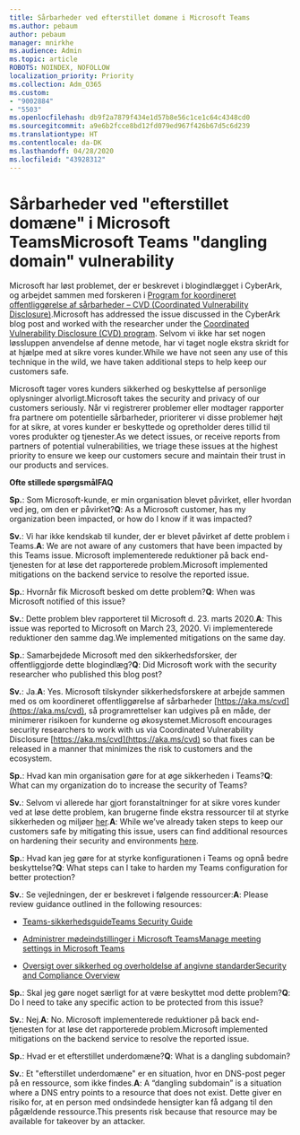 ```yaml
---
title: Sårbarheder ved efterstillet domæne i Microsoft Teams
ms.author: pebaum
author: pebaum
manager: mnirkhe
ms.audience: Admin
ms.topic: article
ROBOTS: NOINDEX, NOFOLLOW
localization_priority: Priority
ms.collection: Adm_O365
ms.custom:
- "9002884"
- "5503"
ms.openlocfilehash: db9f2a7879f434e1d57b8e56c1ce1c64c4348cd0
ms.sourcegitcommit: a9e6b2fcce8bd12fd079ed967f426b67d5c6d239
ms.translationtype: HT
ms.contentlocale: da-DK
ms.lasthandoff: 04/28/2020
ms.locfileid: "43928312"
---
```

# <a name="microsoft-teams-dangling-domain-vulnerability"></a><span data-ttu-id="c8cce-102">Sårbarheder ved "efterstillet domæne" i Microsoft Teams</span><span class="sxs-lookup"><span data-stu-id="c8cce-102">Microsoft Teams "dangling domain" vulnerability</span></span>

<span data-ttu-id="c8cce-103">Microsoft har løst problemet, der er beskrevet i blogindlægget i CyberArk, og arbejdet sammen med forskeren i [Program for koordineret offentliggørelse af sårbarheder – CVD (Coordinated Vulnerability Disclosure)](https://aka.ms/cvd).</span><span class="sxs-lookup"><span data-stu-id="c8cce-103">Microsoft has addressed the issue discussed in the CyberArk blog post and worked with the researcher under the [Coordinated Vulnerability Disclosure (CVD) program](https://aka.ms/cvd).</span></span> <span data-ttu-id="c8cce-104">Selvom vi ikke har set nogen løssluppen anvendelse af denne metode, har vi taget nogle ekstra skridt for at hjælpe med at sikre vores kunder.</span><span class="sxs-lookup"><span data-stu-id="c8cce-104">While we have not seen any use of this technique in the wild, we have taken additional steps to help keep our customers safe.</span></span>

<span data-ttu-id="c8cce-105">Microsoft tager vores kunders sikkerhed og beskyttelse af personlige oplysninger alvorligt.</span><span class="sxs-lookup"><span data-stu-id="c8cce-105">Microsoft takes the security and privacy of our customers seriously.</span></span> <span data-ttu-id="c8cce-106">Når vi registrerer problemer eller modtager rapporter fra partnere om potentielle sårbarheder, prioriterer vi disse problemer højt for at sikre, at vores kunder er beskyttede og opretholder deres tillid til vores produkter og tjenester.</span><span class="sxs-lookup"><span data-stu-id="c8cce-106">As we detect issues, or receive reports from partners of potential vulnerabilities, we triage these issues at the highest priority to ensure we keep our customers secure and maintain their trust in our products and services.</span></span>

<span data-ttu-id="c8cce-107">**Ofte stillede spørgsmål**</span><span class="sxs-lookup"><span data-stu-id="c8cce-107">**FAQ**</span></span>

<span data-ttu-id="c8cce-108">**Sp.**: Som Microsoft-kunde, er min organisation blevet påvirket, eller hvordan ved jeg, om den er påvirket?</span><span class="sxs-lookup"><span data-stu-id="c8cce-108">**Q**: As a Microsoft customer, has my organization been impacted, or how do I know if it was impacted?</span></span>

<span data-ttu-id="c8cce-109">**Sv.**: Vi har ikke kendskab til kunder, der er blevet påvirket af dette problem i Teams.</span><span class="sxs-lookup"><span data-stu-id="c8cce-109">**A**: We are not aware of any customers that have been impacted by this Teams issue.</span></span> <span data-ttu-id="c8cce-110">Microsoft implementerede reduktioner på back end-tjenesten for at løse det rapporterede problem.</span><span class="sxs-lookup"><span data-stu-id="c8cce-110">Microsoft implemented mitigations on the backend service to resolve the reported issue.</span></span>

<span data-ttu-id="c8cce-111">**Sp.**: Hvornår fik Microsoft besked om dette problem?</span><span class="sxs-lookup"><span data-stu-id="c8cce-111">**Q**: When was Microsoft notified of this issue?</span></span>

<span data-ttu-id="c8cce-112">**Sv.**: Dette problem blev rapporteret til Microsoft d. 23. marts 2020.</span><span class="sxs-lookup"><span data-stu-id="c8cce-112">**A**: This issue was reported to Microsoft on March 23, 2020.</span></span> <span data-ttu-id="c8cce-113">Vi implementerede reduktioner den samme dag.</span><span class="sxs-lookup"><span data-stu-id="c8cce-113">We implemented mitigations on the same day.</span></span>

<span data-ttu-id="c8cce-114">**Sp.**: Samarbejdede Microsoft med den sikkerhedsforsker, der offentliggjorde dette blogindlæg?</span><span class="sxs-lookup"><span data-stu-id="c8cce-114">**Q**: Did Microsoft work with the security researcher who published this blog post?</span></span>

<span data-ttu-id="c8cce-115">**Sv.**: Ja.</span><span class="sxs-lookup"><span data-stu-id="c8cce-115">**A**: Yes.</span></span> <span data-ttu-id="c8cce-116">Microsoft tilskynder sikkerhedsforskere at arbejde sammen med os om koordineret offentliggørelse af sårbarheder [https://aka.ms/cvd](https://aka.ms/cvd), så programrettelser kan udgives på en måde, der minimerer risikoen for kunderne og økosystemet.</span><span class="sxs-lookup"><span data-stu-id="c8cce-116">Microsoft encourages security researchers to work with us via Coordinated Vulnerability Disclosure [https://aka.ms/cvd](https://aka.ms/cvd) so that fixes can be released in a manner that minimizes the risk to customers and the ecosystem.</span></span>  

<span data-ttu-id="c8cce-117">**Sp.**: Hvad kan min organisation gøre for at øge sikkerheden i Teams?</span><span class="sxs-lookup"><span data-stu-id="c8cce-117">**Q**: What can my organization do to increase the security of Teams?</span></span>  

<span data-ttu-id="c8cce-118">**Sv.**: Selvom vi allerede har gjort foranstaltninger for at sikre vores kunder ved at løse dette problem, kan brugerne finde ekstra ressourcer til at styrke sikkerheden og miljøer [her](https://www.microsoft.com/microsoft-365/blog/2020/04/06/it-professionals-privacy-security-microsoft-teams/).</span><span class="sxs-lookup"><span data-stu-id="c8cce-118">**A**: While we’ve already taken steps to keep our customers safe by mitigating this issue, users can find additional resources on hardening their security and environments [here](https://www.microsoft.com/microsoft-365/blog/2020/04/06/it-professionals-privacy-security-microsoft-teams/).</span></span>  

<span data-ttu-id="c8cce-119">**Sp.**: Hvad kan jeg gøre for at styrke konfigurationen i Teams og opnå bedre beskyttelse?</span><span class="sxs-lookup"><span data-stu-id="c8cce-119">**Q**: What steps can I take to harden my Teams configuration for better protection?</span></span>

<span data-ttu-id="c8cce-120">**Sv.**: Se vejledningen, der er beskrevet i følgende ressourcer:</span><span class="sxs-lookup"><span data-stu-id="c8cce-120">**A**: Please review guidance outlined in the following resources:</span></span> 

- [<span data-ttu-id="c8cce-121">Teams-sikkerhedsguide</span><span class="sxs-lookup"><span data-stu-id="c8cce-121">Teams Security Guide</span></span>](https://docs.microsoft.com/microsoftteams/teams-security-guide)

- [<span data-ttu-id="c8cce-122">Administrer mødeindstillinger i Microsoft Teams</span><span class="sxs-lookup"><span data-stu-id="c8cce-122">Manage meeting settings in Microsoft Teams</span></span>](https://docs.microsoft.com/microsoftteams/meeting-settings-in-teams)

- [<span data-ttu-id="c8cce-123"> Oversigt over sikkerhed og overholdelse af angivne standarder</span><span class="sxs-lookup"><span data-stu-id="c8cce-123">Security and Compliance Overview</span></span>](https://docs.microsoft.com/microsoftteams/security-compliance-overview)

<span data-ttu-id="c8cce-124">**Sp.**: Skal jeg gøre noget særligt for at være beskyttet mod dette problem?</span><span class="sxs-lookup"><span data-stu-id="c8cce-124">**Q**: Do I need to take any specific action to be protected from this issue?</span></span>

<span data-ttu-id="c8cce-125">**Sv.**: Nej.</span><span class="sxs-lookup"><span data-stu-id="c8cce-125">**A**: No.</span></span> <span data-ttu-id="c8cce-126">Microsoft implementerede reduktioner på back end-tjenesten for at løse det rapporterede problem.</span><span class="sxs-lookup"><span data-stu-id="c8cce-126">Microsoft implemented mitigations on the backend service to resolve the reported issue.</span></span>

<span data-ttu-id="c8cce-127">**Sp.**: Hvad er et efterstillet underdomæne?</span><span class="sxs-lookup"><span data-stu-id="c8cce-127">**Q**: What is a dangling subdomain?</span></span>

<span data-ttu-id="c8cce-128">**Sv.**: Et "efterstillet underdomæne" er en situation, hvor en DNS-post peger på en ressource, som ikke findes.</span><span class="sxs-lookup"><span data-stu-id="c8cce-128">**A**:  A “dangling subdomain” is a situation where a DNS entry points to a resource that does not exist.</span></span>  <span data-ttu-id="c8cce-129">Dette giver en risiko for, at en person med ondsindede hensigter kan få adgang til den pågældende ressource.</span><span class="sxs-lookup"><span data-stu-id="c8cce-129">This presents risk because that resource may be available for takeover by an attacker.</span></span>
